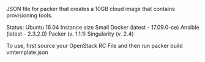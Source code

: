 JSON file for packer that creates a 10GB cloud image that contains provisioning tools.

Status:
Ubuntu 16.04
Instance size Small
Docker (latest - 17.09.0-ce)
Ansible (latest - 2.3.2.0)
Packer (v. 1.1.1) 
Singularity (v. 2.4)

To use, first source your OpenStack RC File and then run packer build vmtemplate.json
